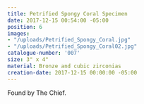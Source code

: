 ```yaml
---
title: Petrified Spongy Coral Specimen
date: 2017-12-15 00:54:00 -05:00
position: 6
images:
- "/uploads/Petrified_Spongy_Coral.jpg"
- "/uploads/Petrified_Spongy_Coral02.jpg"
catalogue-number: '007'
size: 3" x 4"
material: Bronze and cubic zirconias
creation-date: 2017-12-15 00:00:00 -05:00
---
```


Found by The Chief.